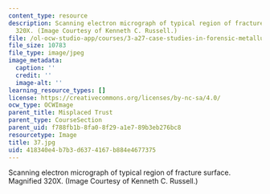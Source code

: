 ```yaml
---
content_type: resource
description: Scanning electron micrograph of typical region of fracture surface. Magnified
  320X. (Image Courtesy of Kenneth C. Russell.)
file: /ol-ocw-studio-app/courses/3-a27-case-studies-in-forensic-metallurgy-fall-2007/418340e4b7b3d6374167b884e4677375_37.jpg
file_size: 10783
file_type: image/jpeg
image_metadata:
  caption: ''
  credit: ''
  image-alt: ''
learning_resource_types: []
license: https://creativecommons.org/licenses/by-nc-sa/4.0/
ocw_type: OCWImage
parent_title: Misplaced Trust
parent_type: CourseSection
parent_uid: f788fb1b-8fa0-8f29-a1e7-89b3eb276bc8
resourcetype: Image
title: 37.jpg
uid: 418340e4-b7b3-d637-4167-b884e4677375
---
```

Scanning electron micrograph of typical region of fracture surface. Magnified 320X. (Image Courtesy of Kenneth C. Russell.)
